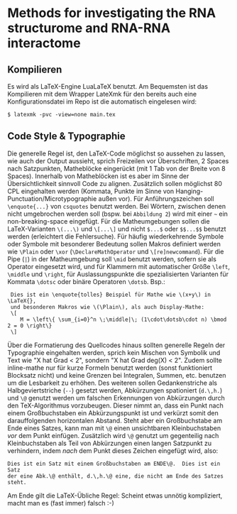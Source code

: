 # Methods for investigating the RNA structurome and RNA-RNA interactome

## Kompilieren

Es wird als LaTeX-Engine LuaLaTeX benutzt.  Am Bequemsten ist das Kompilieren
mit dem Wrapper LateXmk für den bereits auch eine Konfigurationsdatei im Repo
ist die automatisch eingelesen wird:
```
$ latexmk -pvc -view=none main.tex
```

## Code Style & Typographie

Die generelle Regel ist, den LaTeX-Code möglichst so aussehen zu lassen, wie
auch der Output aussieht, sprich Freizeilen vor Überschriften, 2 Spaces nach
Satzpunkten, Matheblöcke eingerückt (mit 1 Tab von der Breite von 8 Spaces).
Innerhalb von Matheblöcken ist es aber im Sinne der Übersichtlichkeit sinnvoll
Code zu alignen.  Zusätzlich sollen möglichst 80 CPL eingehalten werden (Kommata,
Punkte im Sinne von Hanging-Punctuation/Microtypographie außen vor).
Für Anführungszeichen soll `\enquote{...}` von `csquotes` benutzt werden.
Bei Wörtern, zwischen denen nicht umgebrochen werden soll (bspw. bei `Abbildung 2`)
wird mit einer `~` ein non-breaking-space eingefügt.
Für die Matheumgebungen sollen die LaTeX-Varianten `\(...\)` und `\[...\]` und nicht
`$...$` oder `$$...$$` benutzt werden (erleichtert die Fehlersuche).
Für häufig wiederkehrende Symbole oder Symbole mit besonderer Bedeutung sollen
Makros definiert werden wie `\Plain` oder `\xor` (`\DeclareMathOperator` und
`\[re]newcommand`).
Für die Pipe (`|`) in der Matheumgebung soll `\mid` benutzt werden, sofern sie als
Operator eingesetzt wird, und für Klammern mit automatischer Größe `\left`,
`\middle` und `\right`, für Auslassungspunkte die spezialisierten Varianten für
Kommata `\dotsc` oder binäre Operatoren `\dotsb`.  Bsp.:

     Dies ist ein \enquote{tolles} Beispiel für Mathe wie \(x+y\) in \LaTeX{},
     und besonderen Makros wie \(\Plain\), als auch Display-Mathe:
     \[
     	M = \left\{ \sum_{i=0}^n \;\middle|\; (1\cdot\dotsb\cdot n) \bmod 2 = 0 \right\}
     \]


Über die Formatierung des Quellcodes hinaus sollten generelle Regeln der
Typographie eingehalten werden, sprich kein Mischen von Symbolik und Text wie
"X hat Grad < 2", sondern "X hat Grad deg(X) < 2".  Zudem sollte inline-mathe
nur für kurze Formeln benutzt werden (sonst funktioniert Blocksatz nicht) und
keine Grenzen bei Integralen, Summen, etc. benutzen um die Lesbarkeit zu erhöhen.
Des weiteren sollen Gedankenstriche als Halbgeviertstriche (`--`) gesetzt werden, 
Abkürzungen spationiert (`d.\,h.`) und `\@` genutzt werden um falschen Erkennungen
von Abkürzungen durch den TeX-Algorithmus vorzubeugen.  Dieser nimmt an, dass ein
Punkt nach einem Großbuchstaben ein Abkürzungspunkt ist und verkürzt somit den
darauffolgenden horizontalen Abstand.  Steht aber ein Großbuchstabe am Ende eines
Satzes, kann man mit `\@` einen unsichtbaren Kleinbuchstaben *vor* dem Punkt einfügen.
Zusätzlich wird `\@` genutzt um gegenteilig nach Kleinbuchstaben als Teil von
Abkürzungen einen langen Satzpunkt zu verhindern, indem *nach* dem Punkt dieses
Zeichen eingefügt wird, also:

    Dies ist ein Satz mit einem Großbuchstaben am ENDE\@.  Dies ist ein Satz
    der eine Abk.\@ enthält, d.\,h.\@ eine, die nicht am Ende des Satzes steht.

Am Ende gilt die LaTeX-Übliche Regel:  Scheint etwas unnötig kompliziert, macht
man es (fast immer) falsch :-)
